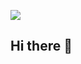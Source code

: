 ![](https://komarev.com/ghpvc/?username=your-github-username&color=blueviolet&style=flat&label=Profile+Views&abbreviated=true)
## Hi there 👋

<!--
**axvolkzki/axvolkzki** is a ✨ _special_ ✨ repository because its `README.md` (this file) appears on your GitHub profile.

Here are some ideas to get you started:

- 🔭 I’m currently working on ...
- 🌱 I’m currently learning ...
- 👯 I’m looking to collaborate on ...
- 🤔 I’m looking for help with ...
- 💬 Ask me about ...
- 📫 How to reach me: ...
- 😄 Pronouns: ...
- ⚡ Fun fact: ...
-->
